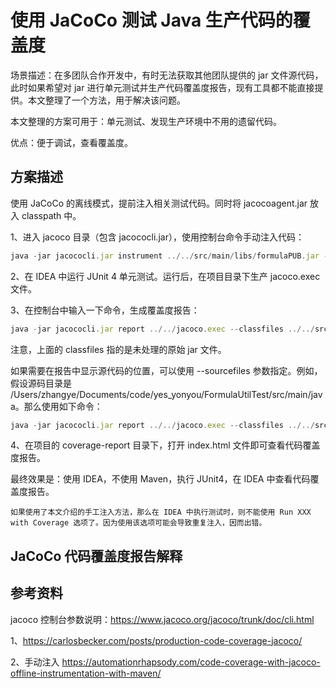 # 使用 JaCoCo 测试 Java 生产代码的覆盖度

场景描述：在多团队合作开发中，有时无法获取其他团队提供的 jar 文件源代码，此时如果希望对 jar 进行单元测试并生产代码覆盖度报告，现有工具都不能直接提供。本文整理了一个方法，用于解决该问题。

本文整理的方案可用于：单元测试、发现生产环境中不用的遗留代码。

优点：便于调试，查看覆盖度。


## 方案描述

使用 JaCoCo 的离线模式，提前注入相关测试代码。同时将 jacocoagent.jar 放入 classpath 中。

1、进入 jacoco 目录（包含 jacococli.jar），使用控制台命令手动注入代码：

```js
java -jar jacococli.jar instrument ../../src/main/libs/formulaPUB.jar --dest ../../src/main/libs/formulaPUB.instr.jar
```

2、在 IDEA 中运行 JUnit 4 单元测试。运行后，在项目目录下生产 jacoco.exec 文件。

3、在控制台中输入一下命令，生成覆盖度报告：

```js
java -jar jacococli.jar report ../../jacoco.exec --classfiles ../../src/main/libs/formulaPUB.jar --html ../../coverage-report
```

注意，上面的 classfiles 指的是未处理的原始 jar 文件。

如果需要在报告中显示源代码的位置，可以使用 --sourcefiles 参数指定。例如，假设源码目录是 /Users/zhangye/Documents/code/yes_yonyou/FormulaUtilTest/src/main/java。那么使用如下命令：

```js
java -jar jacococli.jar report ../../jacoco.exec --classfiles ../../src/main/libs/formulaPUB.jar --html ../../coverage-report --sourcefiles /Users/zhangye/Documents/code/yes_yonyou/FormulaUtilTest/src/main/java
```

4、在项目的 coverage-report 目录下，打开 index.html 文件即可查看代码覆盖度报告。

最终效果是：使用 IDEA，不使用 Maven，执行 JUnit4，在 IDEA 中查看代码覆盖度报告。

```
如果使用了本文介绍的手工注入方法，那么在 IDEA 中执行测试时，则不能使用 Run XXX with Coverage 选项了。因为使用该选项可能会导致重复注入，因而出错。
```

## JaCoCo 代码覆盖度报告解释


## 参考资料

jacoco 控制台参数说明：https://www.jacoco.org/jacoco/trunk/doc/cli.html

1、https://carlosbecker.com/posts/production-code-coverage-jacoco/

2、手动注入 https://automationrhapsody.com/code-coverage-with-jacoco-offline-instrumentation-with-maven/